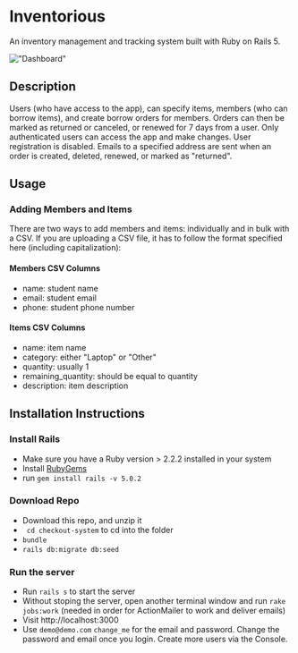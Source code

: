 # Inventorious

An inventory management and tracking system built with Ruby on Rails 5.

!["Dashboard"](https://github.com/zmitzie/inventorious/blob/master/dashboard_screenshot.png "Dashboard")

## Description
Users (who have access to the app), can specify items, members (who can borrow items), and create borrow orders for members. Orders can then be marked as returned or canceled, or renewed for 7 days from a user. Only authenticated users can access the app and make changes. User registration is disabled. Emails to a specified address are sent when an order is created, deleted, renewed, or marked as "returned".

## Usage

### Adding Members and Items
There are two ways to add members and items: individually and in bulk with a CSV. If you are uploading a CSV file, it has to follow the format specified here (including capitalization):

#### Members CSV Columns
* name: student name
* email: student email
* phone: student phone number

#### Items CSV Columns
* name: item name
* category: either "Laptop" or "Other"
* quantity: usually 1
* remaining_quantity: should be equal to quantity
* description: item description

## Installation Instructions

### Install Rails

* Make sure you have a Ruby version > 2.2.2 installed in your system
* Install [RubyGems](https://rubygems.org/pages/download)
* run ```gem install rails -v 5.0.2```

### Download Repo

* Download this repo, and unzip it
* ``` cd checkout-system``` to cd into the folder
* ``` bundle ```
* ``` rails db:migrate db:seed ```

### Run the server
* Run ```rails s``` to start the server
* Without stoping the server, open another terminal window and run ```rake jobs:work``` (needed in order for ActionMailer to work and deliver emails)
* Visit http://localhost:3000
* Use ```demo@demo.com```  ```change_me``` for the email and password. Change the password and email once you login. Create more users via the Console.
